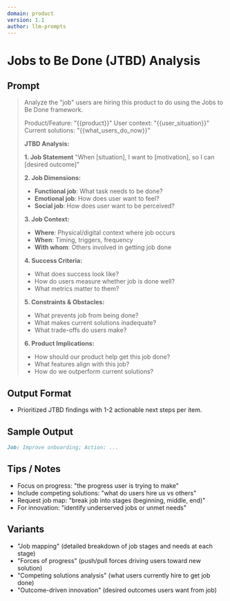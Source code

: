 ```yaml
---
domain: product
version: 1.1
author: llm-prompts
---
```


# Jobs to Be Done (JTBD) Analysis

## Prompt
> Analyze the "job" users are hiring this product to do using the Jobs to Be Done framework.
>
> Product/Feature: "{{product}}"
> User context: "{{user_situation}}"
> Current solutions: "{{what_users_do_now}}"
>
> **JTBD Analysis:**
>
> **1. Job Statement**
> "When [situation], I want to [motivation], so I can [desired outcome]"
>
> **2. Job Dimensions:**
> - **Functional job**: What task needs to be done?
> - **Emotional job**: How does user want to feel?
> - **Social job**: How does user want to be perceived?
>
> **3. Job Context:**
> - **Where**: Physical/digital context where job occurs
> - **When**: Timing, triggers, frequency
> - **With whom**: Others involved in getting job done
>
> **4. Success Criteria:**
> - What does success look like?
> - How do users measure whether job is done well?
> - What metrics matter to them?
>
> **5. Constraints & Obstacles:**
> - What prevents job from being done?
> - What makes current solutions inadequate?
> - What trade-offs do users make?
>
> **6. Product Implications:**
> - How should our product help get this job done?
> - What features align with this job?
> - How do we outperform current solutions?
## Output Format
- Prioritized JTBD findings with 1-2 actionable next steps per item.

## Sample Output
```markdown
Job: Improve onboarding; Action: ...
```

## Tips / Notes
- Focus on progress: "the progress user is trying to make"
- Include competing solutions: "what do users hire us vs others"
- Request job map: "break job into stages (beginning, middle, end)"
- For innovation: "identify underserved jobs or unmet needs"

## Variants
- "Job mapping" (detailed breakdown of job stages and needs at each stage)
- "Forces of progress" (push/pull forces driving users toward new solution)
- "Competing solutions analysis" (what users currently hire to get job done)
- "Outcome-driven innovation" (desired outcomes users want from job)
